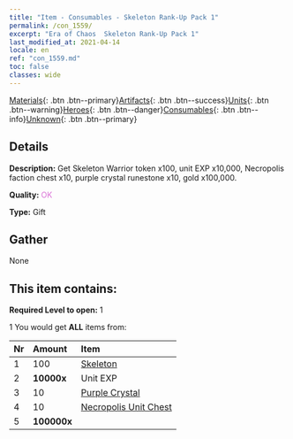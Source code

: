 ```yaml
---
title: "Item - Consumables - Skeleton Rank-Up Pack 1"
permalink: /con_1559/
excerpt: "Era of Chaos  Skeleton Rank-Up Pack 1"
last_modified_at: 2021-04-14
locale: en
ref: "con_1559.md"
toc: false
classes: wide
---
```

 [Materials](/Items/){: .btn .btn--primary}[Artifacts](/Items/Artifacts/){: .btn .btn--success}[Units](/Items/Units/){: .btn .btn--warning}[Heroes](/Items/Heroes/){: .btn .btn--danger}[Consumables](/Items/Consumables/){: .btn .btn--info}[Unknown](/Items/Unknown/){: .btn .btn--primary}

## Details
 **Description:** Get Skeleton Warrior token x100, unit EXP x10,000, Necropolis faction chest x10, purple crystal runestone x10, gold x100,000.

 **Quality:** <span style="color: #DA70D6">OK</span>

 **Type:** Gift

## Gather

  None

## This item contains:

 **Required Level to open:** 1

 1 You would get **ALL** items  from:

  | Nr | Amount |     Item    |
  |:---|:-------|:------------|
  | 1 | 100 | [Skeleton](/Items/unt_208/) | 
  | 2 |  **10000x** | Unit EXP |  | 
  | 3 | 10 | [Purple Crystal](/Items/con_720/) | 
  | 4 | 10 | [Necropolis Unit Chest](/Items/con_1271/) | 
  | 5 |  **100000x** | <i class="fas fa-coins"/> |  | 

